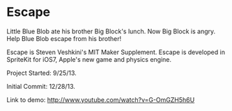 Escape
======

Little Blue Blob ate his brother Big Block's lunch. Now Big Block is angry. Help Blue Blob escape from his brother!

Escape is Steven Veshkini's MIT Maker Supplement. Escape is developed in SpriteKit for iOS7, Apple's new game and physics engine.

Project Started: 9/25/13.

Initial Commit: 12/28/13.

Link to demo: http://www.youtube.com/watch?v=G-OmGZH5h6U
